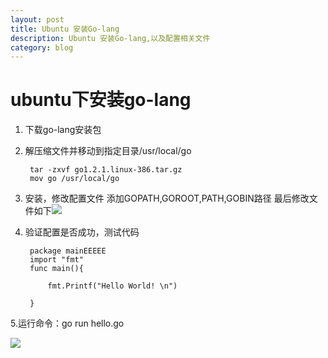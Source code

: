```yaml
---
layout: post
title: Ubuntu 安装Go-lang
description: Ubuntu 安装Go-lang,以及配置相关文件
category: blog
---
```



ubuntu下安装go-lang
================



1. 下载go-lang安装包
       
1. 解压缩文件并移动到指定目录/usr/local/go
	
	    tar -zxvf go1.2.1.linux-386.tar.gz
    	mov go /usr/local/go
1. 安装，修改配置文件
添加GOPATH,GOROOT,PATH,GOBIN路径
最后修改文件如下![](http://i.imgur.com/P9wQChr.png)

1. 验证配置是否成功，测试代码


    	package mainEEEEE
    	import "fmt"
    	func main(){
    
    		fmt.Printf("Hello World! \n")
    	
    	}
    

5.运行命令：go run hello.go
	

![](http://i.imgur.com/nRIUXWm.png)
    
